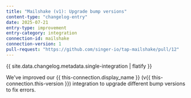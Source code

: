 ```yaml
---
title: "Mailshake (v1): Upgrade bump versions"
content-type: "changelog-entry"
date: 2025-07-21
entry-type: improvement
entry-category: integration
connection-id: mailshake
connection-version: 1
pull-request: "https://github.com/singer-io/tap-mailshake/pull/12"
---
```

{{ site.data.changelog.metadata.single-integration | flatify }}

We've improved our {{ this-connection.display_name }} (v{{ this-connection.this-version }}) integration to upgrade different bump versions to fix errors.